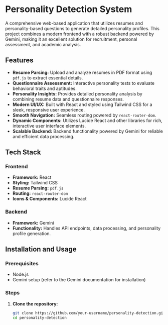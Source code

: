 # Personality Detection System

A comprehensive web-based application that utilizes resumes and personality-based questions to generate detailed personality profiles. This project combines a modern frontend with a robust backend powered by Gemini, making it an excellent solution for recruitment, personal assessment, and academic analysis.

## Features

- **Resume Parsing:** Upload and analyze resumes in PDF format using `pdf.js` to extract essential details.
- **Questionnaire Assessment:** Interactive personality tests to evaluate behavioral traits and aptitudes.
- **Personality Insights:** Provides detailed personality analysis by combining resume data and questionnaire responses.
- **Modern UI/UX:** Built with React and styled using Tailwind CSS for a sleek, responsive user experience.
- **Smooth Navigation:** Seamless routing powered by `react-router-dom`.
- **Dynamic Components:** Utilizes Lucide React and other libraries for rich, interactive user interface elements.
- **Scalable Backend:** Backend functionality powered by Gemini for reliable and efficient data processing.

## Tech Stack

### Frontend
- **Framework:** React
- **Styling:** Tailwind CSS
- **Resume Parsing:** `pdf.js`
- **Routing:** `react-router-dom`
- **Icons & Components:** Lucide React

### Backend
- **Framework:** Gemini
- **Functionality:** Handles API endpoints, data processing, and personality profile generation.

## Installation and Usage

### Prerequisites
- Node.js
- Gemini setup (refer to the Gemini documentation for installation)

### Steps
1. **Clone the repository:**
   ```bash
   git clone https://github.com/your-username/personality-detection.git
   cd personality-detection
